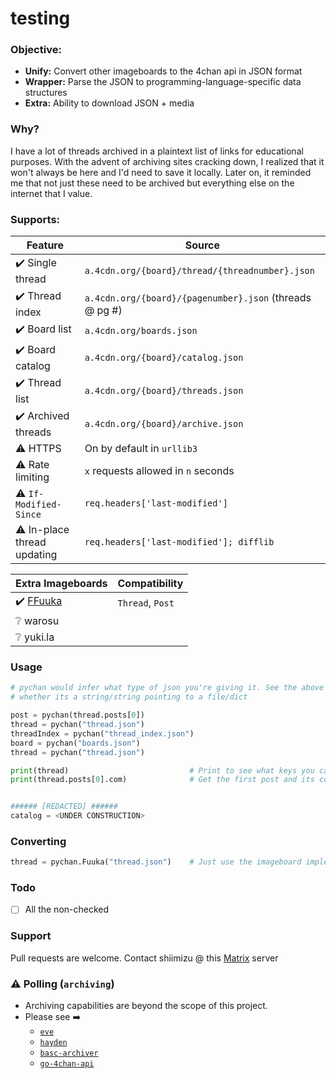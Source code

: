 # testing

### Objective:
- **Unify:** Convert other imageboards to the 4chan api in JSON format
- **Wrapper:** Parse the JSON to programming-language-specific data structures
- **Extra:** Ability to download JSON + media

### Why?
I have a lot of threads archived in a plaintext list of links for educational purposes. With the advent of archiving sites cracking down, I realized that it won't always be here and I'd need to save it locally. Later on, it reminded me that not just these need to be archived but everything else on the internet that I value.

### Supports:
|   Feature                     |                        Source                             |
|-------------------------------|-----------------------------------------------------------|
|   ✔️ Single thread             |`a.4cdn.org/{board}/thread/{threadnumber}.json`            |
|   ✔️ Thread index                |`a.4cdn.org/{board}/{pagenumber}.json` (threads @ pg #)    |
|   ✔️ Board list                  |`a.4cdn.org/boards.json`                                   |
|   ✔️ Board catalog             |`a.4cdn.org/{board}/catalog.json`                          |
|   ✔️ Thread list                 |`a.4cdn.org/{board}/threads.json`                          |
|  ✔️ Archived threads            |`a.4cdn.org/{board}/archive.json`                          |
|  ⚠️ HTTPS                       |On by default in `urllib3`                                 |
|  ⚠️ Rate limiting               |`x` requests allowed in `n` seconds                        |
|  ⚠️ `If-Modified-Since`         |`req.headers['last-modified']`                             |
|  ⚠️ In-place thread updating |`req.headers['last-modified']; difflib`                    |

|**Extra Imageboards** | Compatibility |
|-------------------------------|----------|
|✔️ [FFuuka](https://archive.4plebs.org/_/articles/credits/#archives)|  `Thread`, `Post` |
|:grey_question: warosu|
|:grey_question: yuki.la |
### Usage

```python
# pychan would infer what type of json you're giving it. See the above table.
# whether its a string/string pointing to a file/dict

post = pychan(thread.posts[0])
thread = pychan("thread.json")
threadIndex = pychan("thread_index.json")
board = pychan("boards.json")
thread = pychan("thread.json")

print(thread)                           # Print to see what keys you can call
print(thread.posts[0].com)              # Get the first post and its comment


###### [REDACTED] ######
catalog = <UNDER CONSTRUCTION>
```
### Converting
```python
thread = pychan.Fuuka("thread.json")    # Just use the imageboard implementation
```

### Todo
- [ ] All the non-checked

### Support
Pull requests are welcome.
Contact shiimizu @ this [Matrix](https://matrix.to/#/#bibanon-chat:matrix.org) server


### ⚠️ Polling (`archiving`)
- Archiving capabilities are beyond the scope of this project.
- Please see :arrow_right:
  - [`eve`](https://github.com/bibanon/eve)
  - [`hayden`](https://github.com/bbepis/Hayden)
  - [`basc-archiver`](https://github.com/bibanon/BASC-Archiver)
  - [`go-4chan-api`](https://github.com/moshee/go-4chan-api)
